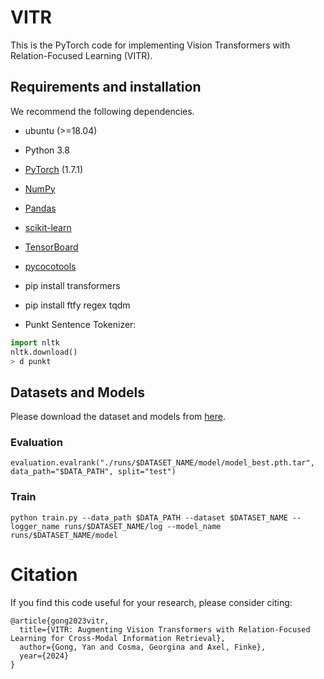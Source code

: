 # VITR
This is the PyTorch code for implementing Vision Transformers with Relation-Focused Learning (VITR).

## Requirements and installation
We recommend the following dependencies.
* ubuntu (>=18.04)

* Python 3.8

* [PyTorch](https://pytorch.org/) (1.7.1)

* [NumPy](https://numpy.org/)

* [Pandas](https://pandas.pydata.org/)

* [scikit-learn](https://scikit-learn.org/stable/)

* [TensorBoard](https://github.com/TeamHG-Memex/tensorboard_logger) 

* [pycocotools](https://github.com/cocodataset/cocoapi) 

* pip install transformers

* pip install ftfy regex tqdm

* Punkt Sentence Tokenizer:

``` python
import nltk
nltk.download()
> d punkt
```

## Datasets and Models
Please download the dataset and models from [here](https://drive.google.com/drive/folders/1_noi3665dify3VFVf7GuZCk5ZKdPp0X8?usp=drive_link).

### Evaluation

```
evaluation.evalrank("./runs/$DATASET_NAME/model/model_best.pth.tar", data_path="$DATA_PATH", split="test")
```
### Train

```
python train.py --data_path $DATA_PATH --dataset $DATASET_NAME --logger_name runs/$DATASET_NAME/log --model_name runs/$DATASET_NAME/model
```
# Citation
If you find this code useful for your research, please consider citing:
``` 
@article{gong2023vitr,
  title={VITR: Augmenting Vision Transformers with Relation-Focused Learning for Cross-Modal Information Retrieval},
  author={Gong, Yan and Cosma, Georgina and Axel, Finke},
  year={2024}
}
``` 
